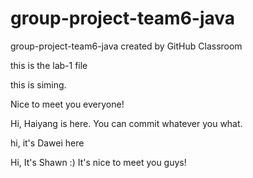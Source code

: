 # group-project-team6-java
group-project-team6-java created by GitHub Classroom


this is the lab-1 file

this is siming.

Nice to meet you everyone!

Hi, Haiyang is here. You can commit whatever you what.

hi, it's Dawei here



Hi, It's Shawn :) 
It's nice to meet you guys!

